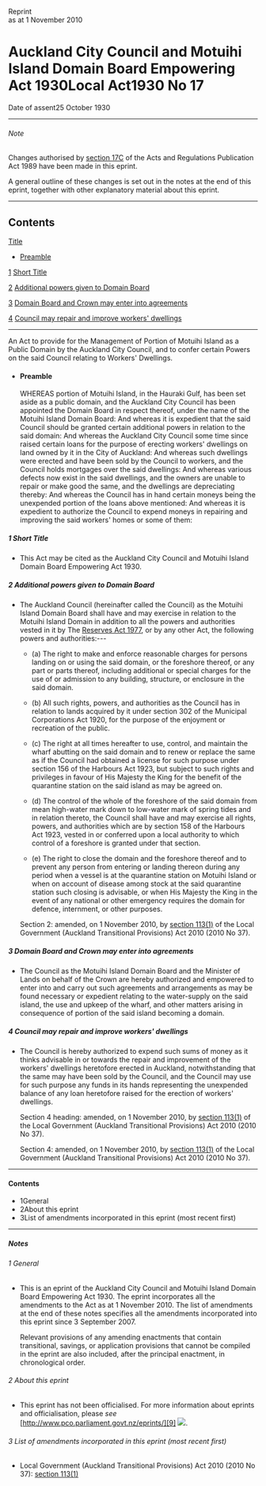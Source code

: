 Reprint  
as at 1 November 2010

# Auckland City Council and Motuihi Island Domain Board Empowering Act 1930Local Act1930 No 17

Date of assent25 October 1930

---

###### Note

Changes authorised by [section 17C][0] of the Acts and Regulations Publication Act 1989 have been made in this eprint.

A general outline of these changes is set out in the notes at the end of this eprint, together with other explanatory material about this eprint.

---

## Contents

[Title][1]
    
*   [Preamble][2]

[1][3] [Short Title][3]

[2][4] [Additional powers given to Domain Board][4]

[3][5] [Domain Board and Crown may enter into agreements][5]

[4][6] [Council may repair and improve workers' dwellings][6]

---

An Act to provide for the Management of Portion of Motuihi Island as a Public Domain by the Auckland City Council, and to confer certain Powers on the said Council relating to Workers' Dwellings.
    
*   #### Preamble
    
    WHEREAS portion of Motuihi Island, in the Hauraki Gulf, has been set aside as a public domain, and the Auckland City Council has been appointed the Domain Board in respect thereof, under the name of the Motuihi Island Domain Board: And whereas it is expedient that the said Council should be granted certain additional powers in relation to the said domain: And whereas the Auckland City Council some time since raised certain loans for the purpose of erecting workers' dwellings on land owned by it in the City of Auckland: And whereas such dwellings were erected and have been sold by the Council to workers, and the Council holds mortgages over the said dwellings: And whereas various defects now exist in the said dwellings, and the owners are unable to repair or make good the same, and the dwellings are depreciating thereby: And whereas the Council has in hand certain moneys being the unexpended portion of the loans above mentioned: And whereas it is expedient to authorize the Council to expend moneys in repairing and improving the said workers' homes or some of them:

##### 1 Short Title
    
*   This Act may be cited as the Auckland City Council and Motuihi Island Domain Board Empowering Act 1930\.

##### 2 Additional powers given to Domain Board
    
*   The Auckland Council (hereinafter called the Council) as the Motuihi Island Domain Board shall have and may exercise in relation to the Motuihi Island Domain in addition to all the powers and authorities vested in it by The [Reserves Act 1977][7], or by any other Act, the following powers and authorities:---
        
    *   (a) The right to make and enforce reasonable charges for persons landing on or using the said domain, or the foreshore thereof, or any part or parts thereof, including additional or special charges for the use of or admission to any building, structure, or enclosure in the said domain.
    
    *   (b) All such rights, powers, and authorities as the Council has in relation to lands acquired by it under section 302 of the Municipal Corporations Act 1920, for the purpose of the enjoyment or recreation of the public.
    
    *   (c) The right at all times hereafter to use, control, and maintain the wharf abutting on the said domain and to renew or replace the same as if the Council had obtained a license for such purpose under section 156 of the Harbours Act 1923, but subject to such rights and privileges in favour of His Majesty the King for the benefit of the quarantine station on the said island as may be agreed on.
    
    *   (d) The control of the whole of the foreshore of the said domain from mean high-water mark down to low-water mark of spring tides and in relation thereto, the Council shall have and may exercise all rights, powers, and authorities which are by section 158 of the Harbours Act 1923, vested in or conferred upon a local authority to which control of a foreshore is granted under that section.
    
    *   (e) The right to close the domain and the foreshore thereof and to prevent any person from entering or landing thereon during any period when a vessel is at the quarantine station on Motuihi Island or when on account of disease among stock at the said quarantine station such closing is advisable, or when His Majesty the King in the event of any national or other emergency requires the domain for defence, internment, or other purposes.
    
    Section 2: amended, on 1 November 2010, by [section 113(1)][8] of the Local Government (Auckland Transitional Provisions) Act 2010 (2010 No 37).

##### 3 Domain Board and Crown may enter into agreements
    
*   The Council as the Motuihi Island Domain Board and the Minister of Lands on behalf of the Crown are hereby authorized and empowered to enter into and carry out such agreements and arrangements as may be found necessary or expedient relating to the water-supply on the said island, the use and upkeep of the wharf, and other matters arising in consequence of portion of the said island becoming a domain.

##### 4 Council may repair and improve workers' dwellings
    
*   The Council is hereby authorized to expend such sums of money as it thinks advisable in or towards the repair and improvement of the workers' dwellings heretofore erected in Auckland, notwithstanding that the same may have been sold by the Council, and the Council may use for such purpose any funds in its hands representing the unexpended balance of any loan heretofore raised for the erection of workers' dwellings.
    
    Section 4 heading: amended, on 1 November 2010, by [section 113(1)][8] of the Local Government (Auckland Transitional Provisions) Act 2010 (2010 No 37).
    
    Section 4: amended, on 1 November 2010, by [section 113(1)][8] of the Local Government (Auckland Transitional Provisions) Act 2010 (2010 No 37).

---

#### Contents
    
*   1General
*   2About this eprint
*   3List of amendments incorporated in this eprint (most recent first) 

---

##### Notes

###### 1 General
    
*   This is an eprint of the Auckland City Council and Motuihi Island Domain Board Empowering Act 1930\. The eprint incorporates all the amendments to the Act as at 1 November 2010\. The list of amendments at the end of these notes specifies all the amendments incorporated into this eprint since 3 September 2007\.
    
    Relevant provisions of any amending enactments that contain transitional, savings, or application provisions that cannot be compiled in the eprint are also included, after the principal enactment, in chronological order.

###### 2 About this eprint
    
*   This eprint has not been officialised. For more information about eprints and officialisation, please _see_ [http://www.pco.parliament.govt.nz/eprints/][9] ![](/images/external_link.gif).

###### 3 List of amendments incorporated in this eprint (most recent first)
    
*   Local Government (Auckland Transitional Provisions) Act 2010 (2010 No 37): [section 113(1)][8]



[0]: http://www.legislation.govt.nz/act/local/1930/0017/latest/link.aspx?id=DLM195466
[1]: http://www.legislation.govt.nz/act/local/1930/0017/latest/whole.html#DLM47855
[2]: http://www.legislation.govt.nz/act/local/1930/0017/latest/whole.html#DLM47856
[3]: http://www.legislation.govt.nz/act/local/1930/0017/latest/whole.html#DLM47859
[4]: http://www.legislation.govt.nz/act/local/1930/0017/latest/whole.html#DLM47860
[5]: http://www.legislation.govt.nz/act/local/1930/0017/latest/whole.html#DLM47861
[6]: http://www.legislation.govt.nz/act/local/1930/0017/latest/whole.html#DLM47862
[7]: http://www.legislation.govt.nz/act/local/1930/0017/latest/link.aspx?id=DLM444304
[8]: http://www.legislation.govt.nz/act/local/1930/0017/latest/link.aspx?id=DLM3016880
[9]: http://www.pco.parliament.govt.nz/eprints/